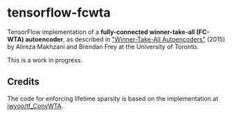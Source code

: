 # tensorflow-fcwta

TensorFlow implementation of a **fully-connected winner-take-all (FC-WTA) autoencoder**,
as described in ["Winner-Take-All Autoencoders"](https://arxiv.org/pdf/1409.2752.pdf) (2015) by Alireza Makhzani and Brendan Frey
at the University of Toronto.

This is a work in progress.

## Credits

The code for enforcing lifetime sparsity is based on the implementation at [iwyoo/tf_ConvWTA](https://github.com/iwyoo/tf_ConvWTA).

